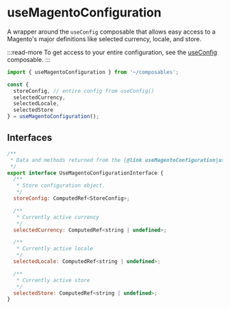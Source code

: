 # useMagentoConfiguration

A wrapper around the `useConfig` composable that allows easy access to a Magento's major definitions like selected currency, locale, and store.

:::read-more
To get access to your entire configuration, see the [useConfig](/composables/useConfig) composable.
:::

```js
import { useMagentoConfiguration } from '~/composables';

const {
  storeConfig, // entire config from useConfig()
  selectedCurrency,
  selectedLocale,
  selectedStore
} = useMagentoConfiguration();
```
## Interfaces

```js
/**
 * Data and methods returned from the {@link useMagentoConfiguration|useMagentoConfiguration()} composable
 */
export interface UseMagentoConfigurationInterface {
  /**
   * Store configuration object.
   */
  storeConfig: ComputedRef<StoreConfig>;

  /**
   * Currently active currency
   */
  selectedCurrency: ComputedRef<string | undefined>;

  /**
   * Currently active locale
   */
  selectedLocale: ComputedRef<string | undefined>;

  /**
   * Currently active store
   */
  selectedStore: ComputedRef<string | undefined>;
}
```